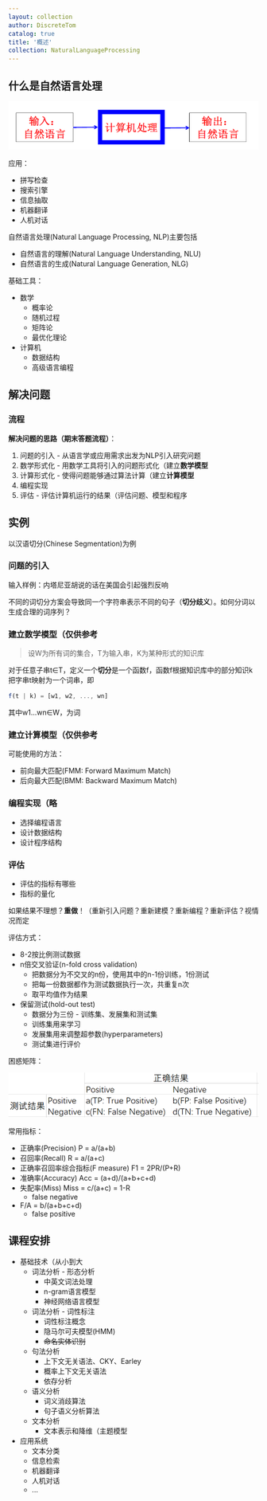 ```yaml
---
layout: collection
author: DiscreteTom
catalog: true
title: '概述'
collection: NaturalLanguageProcessing
---
```


## 什么是自然语言处理

![1-1](img/1-1.png)

应用：
- 拼写检查
- 搜索引擎
- 信息抽取
- 机器翻译
- 人机对话

自然语言处理(Natural Language Processing, NLP)主要包括
- 自然语言的理解(Natural Language Understanding, NLU)
- 自然语言的生成(Natural Language Generation, NLG)

基础工具：
- 数学
  - 概率论
  - 随机过程
  - 矩阵论
  - 最优化理论
- 计算机
  - 数据结构
  - 高级语言编程

## 解决问题

### 流程

**解决问题的思路（期末答题流程）**：
1. 问题的引入 - 从语言学或应用需求出发为NLP引入研究问题
2. 数学形式化 - 用数学工具将引入的问题形式化（建立**数学模型**
3. 计算形式化 - 使得问题能够通过算法计算（建立**计算模型**
4. 编程实现
5. 评估 - 评估计算机运行的结果（评估问题、模型和程序

## 实例

以汉语切分(Chinese Segmentation)为例

### 问题的引入

输入样例：内塔尼亚胡说的话在美国会引起强烈反响

不同的词切分方案会导致同一个字符串表示不同的句子（**切分歧义**）。如何分词以生成合理的词序列？

### 建立数学模型（仅供参考

>设W为所有词的集合，T为输入串，K为某种形式的知识库

对于任意子串t∈T，定义一个**切分**是一个函数f，函数f根据知识库中的部分知识k把字串t映射为一个词串，即

```js
f(t | k) = [w1, w2, ..., wn]
```

其中w1...wn∈W，为词

### 建立计算模型（仅供参考

可能使用的方法：
- 前向最大匹配(FMM: Forward Maximum Match)
- 后向最大匹配(BMM: Backward Maximum Match)

### 编程实现（略

- 选择编程语言
- 设计数据结构
- 设计程序结构

### 评估

- 评估的指标有哪些
- 指标的量化

如果结果不理想？**重做**！（重新引入问题？重新建模？重新编程？重新评估？视情况而定

评估方式：
- 8-2按比例测试数据
- n倍交叉验证(n-fold cross validation)
  - 把数据分为不交叉的n份，使用其中的n-1份训练，1份测试
  - 把每一份数据都作为测试数据执行一次，共重复n次
  - 取平均值作为结果
- 保留测试(hold-out test)
  - 数据分为三份 - 训练集、发展集和测试集
  - 训练集用来学习
  - 发展集用来调整超参数(hyperparameters)
  - 测试集进行评价

困惑矩阵：

![1-2](img/1-2.png)

常用指标：
- 正确率(Precision) P = a/(a+b)
- 召回率(Recall) R = a/(a+c)
- 正确率召回率综合指标(F measure) F1 = 2PR/(P+R)
- 准确率(Accuracy) Acc = (a+d)/(a+b+c+d)
- 失配率(Miss) Miss = c/(a+c) = 1-R
  - false negative
- F/A = b/(a+b+c+d)
  - false positive

## 课程安排

- 基础技术（从小到大
  - 词法分析 - 形态分析
    - 中英文词法处理
    - n-gram语言模型
    - 神经网络语言模型
  - 词法分析 - 词性标注
    - 词性标注概念
    - 隐马尔可夫模型(HMM)
    - ~~命名实体识别~~
  - 句法分析
    - 上下文无关语法、CKY、Earley
    - 概率上下文无关语法
    - 依存分析
  - 语义分析
    - 词义消歧算法
    - 句子语义分析算法
  - 文本分析
    - 文本表示和降维（主题模型
- 应用系统
  - 文本分类
  - 信息检索
  - 机器翻译
  - 人机对话
  - ...

